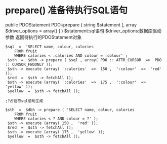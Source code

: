 # prepare() 准备待执行SQL语句
public PDOStatement  PDO::prepare  ( string $statement  [, array $driver_options  = array()  ] )
$statement:sql语句
$driver_options:数据库驱动参数
返回待执行的PDOStatement对象

```
$sql  =  'SELECT name, colour, calories
    FROM fruit
    WHERE calories < :calories AND colour = :colour' ;
 $sth  =  $dbh -> prepare ( $sql , array( PDO :: ATTR_CURSOR  =>  PDO :: CURSOR_FWDONLY ));
 $sth -> execute (array( ':calories'  =>  150 ,  ':colour'  =>  'red' ));
 $red  =  $sth -> fetchAll ();
 $sth -> execute (array( ':calories'  =>  175 ,  ':colour'  =>  'yellow' ));
 $yellow  =  $sth -> fetchAll ();

```
```
;?占位符sql语句生成

$sth  =  $dbh -> prepare ( 'SELECT name, colour, calories
    FROM fruit
    WHERE calories < ? AND colour = ?' );
 $sth -> execute (array( 150 ,  'red' ));
 $red  =  $sth -> fetchAll ();
 $sth -> execute (array( 175 ,  'yellow' ));
 $yellow  =  $sth -> fetchAll ();

```
